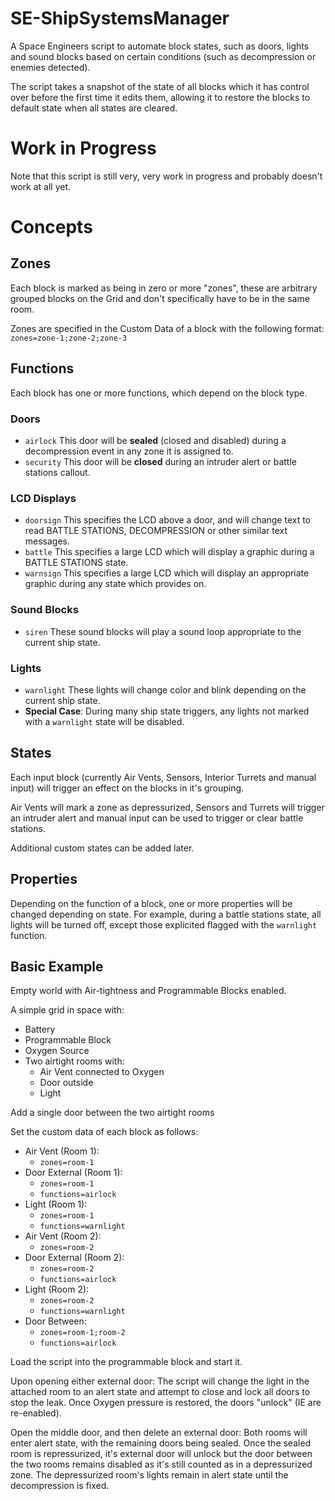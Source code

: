# SE-ShipSystemsManager
A Space Engineers script to automate block states, such as doors, lights and sound blocks based on certain conditions (such as decompression or enemies detected).

The script takes a snapshot of the state of all blocks which it has control over before the first time it edits them, allowing it to restore the blocks to default state when all states are cleared.

# Work in Progress
Note that this script is still very, very work in progress and probably doesn't work at all yet.

# Concepts
## Zones
Each block is marked as being in zero or more "zones", these are arbitrary grouped blocks on the Grid and don't specifically have to be in the same room.

Zones are specified in the Custom Data of a block with the following format:
```zones=zone-1;zone-2;zone-3```

## Functions
Each block has one or more functions, which depend on the block type.

### Doors
* `airlock` This door will be **sealed** (closed and disabled) during a decompression event in any zone it is assigned to.
* `security` This door will be **closed** during an intruder alert or battle stations callout.

### LCD Displays
* `doorsign` This specifies the LCD above a door, and will change text to read BATTLE STATIONS, DECOMPRESSION or other similar text messages.
* `battle` This specifies a large LCD which will display a graphic during a BATTLE STATIONS state.
* `warnsign` This specifies a large LCD which will display an appropriate graphic during any state which provides on.

### Sound Blocks
* `siren` These sound blocks will play a sound loop appropriate to the current ship state.

### Lights
* `warnlight` These lights will change color and blink depending on the current ship state.
* **Special Case**: During many ship state triggers, any lights not marked with a `warnlight` state will be disabled.

## States
Each input block (currently Air Vents, Sensors, Interior Turrets and manual input) will trigger an effect on the blocks in it's grouping.

Air Vents will mark a zone as depressurized, Sensors and Turrets will trigger an intruder alert and manual input can be used to trigger or clear battle stations.

Additional custom states can be added later.

## Properties
Depending on the function of a block, one or more properties will be changed depending on state. For example, during a battle stations state, all lights will be turned off, except those explicited flagged with the `warnlight` function.

## Basic Example
Empty world with Air-tightness and Programmable Blocks enabled.

A simple grid in space with:
* Battery
* Programmable Block
* Oxygen Source
* Two airtight rooms with:
  * Air Vent connected to Oxygen
  * Door outside
  * Light

Add a single door between the two airtight rooms

Set the custom data of each block as follows:
* Air Vent (Room 1):
  * `zones=room-1`
* Door External (Room 1):
  * `zones=room-1`
  * `functions=airlock`
* Light (Room 1):
  * `zones=room-1`
  * `functions=warnlight`
* Air Vent (Room 2):
  * `zones=room-2`
* Door External (Room 2):
  * `zones=room-2`
  * `functions=airlock` 
* Light (Room 2):
  * `zones=room-2`
  * `functions=warnlight`
* Door Between:
  * `zones=room-1;room-2`
  * `functions=airlock`

Load the script into the programmable block and start it.

Upon opening either external door:
The script will change the light in the attached room to an alert state and attempt to close and lock all doors to stop the leak.
Once Oxygen pressure is restored, the doors "unlock" (IE are re-enabled).

Open the middle door, and then delete an external door:
Both rooms will enter alert state, with the remaining doors being sealed.
Once the sealed room is repressurized, it's external door will unlock but the door between the two rooms remains disabled as it's still counted as in a depressurized zone.
The depressurized room's lights remain in alert state until the decompression is fixed.
